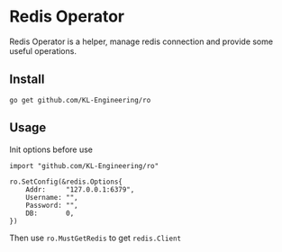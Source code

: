 # Redis Operator

Redis Operator is a helper, manage redis connection and provide some useful operations.

## Install

```
go get github.com/KL-Engineering/ro
```

## Usage

Init options before use

```
import "github.com/KL-Engineering/ro"

ro.SetConfig(&redis.Options{
	Addr:     "127.0.0.1:6379",
	Username: "",
	Password: "",
	DB:       0,
})
```

Then use `ro.MustGetRedis` to get `redis.Client`
